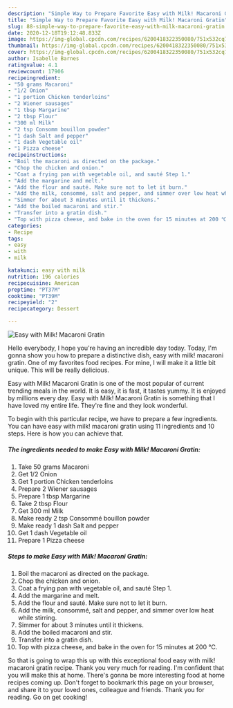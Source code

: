 ```yaml
---
description: "Simple Way to Prepare Favorite Easy with Milk! Macaroni Gratin"
title: "Simple Way to Prepare Favorite Easy with Milk! Macaroni Gratin"
slug: 88-simple-way-to-prepare-favorite-easy-with-milk-macaroni-gratin
date: 2020-12-18T19:12:48.833Z
image: https://img-global.cpcdn.com/recipes/6200418322350080/751x532cq70/easy-with-milk-macaroni-gratin-recipe-main-photo.jpg
thumbnail: https://img-global.cpcdn.com/recipes/6200418322350080/751x532cq70/easy-with-milk-macaroni-gratin-recipe-main-photo.jpg
cover: https://img-global.cpcdn.com/recipes/6200418322350080/751x532cq70/easy-with-milk-macaroni-gratin-recipe-main-photo.jpg
author: Isabelle Barnes
ratingvalue: 4.1
reviewcount: 17906
recipeingredient:
- "50 grams Macaroni"
- "1/2 Onion"
- "1 portion Chicken tenderloins"
- "2 Wiener sausages"
- "1 tbsp Margarine"
- "2 tbsp Flour"
- "300 ml Milk"
- "2 tsp Consomm bouillon powder"
- "1 dash Salt and pepper"
- "1 dash Vegetable oil"
- "1 Pizza cheese"
recipeinstructions:
- "Boil the macaroni as directed on the package."
- "Chop the chicken and onion."
- "Coat a frying pan with vegetable oil, and sauté Step 1."
- "Add the margarine and melt."
- "Add the flour and sauté. Make sure not to let it burn."
- "Add the milk, consommé, salt and pepper, and simmer over low heat while stirring."
- "Simmer for about 3 minutes until it thickens."
- "Add the boiled macaroni and stir."
- "Transfer into a gratin dish."
- "Top with pizza cheese, and bake in the oven for 15 minutes at 200 ℃."
categories:
- Recipe
tags:
- easy
- with
- milk

katakunci: easy with milk 
nutrition: 196 calories
recipecuisine: American
preptime: "PT37M"
cooktime: "PT39M"
recipeyield: "2"
recipecategory: Dessert

---
```



![Easy with Milk! Macaroni Gratin](https://img-global.cpcdn.com/recipes/6200418322350080/751x532cq70/easy-with-milk-macaroni-gratin-recipe-main-photo.jpg)

Hello everybody, I hope you're having an incredible day today. Today, I'm gonna show you how to prepare a distinctive dish, easy with milk! macaroni gratin. One of my favorites food recipes. For mine, I will make it a little bit unique. This will be really delicious.



Easy with Milk! Macaroni Gratin is one of the most popular of current trending meals in the world. It is easy, it is fast, it tastes yummy. It is enjoyed by millions every day. Easy with Milk! Macaroni Gratin is something that I have loved my entire life. They're fine and they look wonderful.


To begin with this particular recipe, we have to prepare a few ingredients. You can have easy with milk! macaroni gratin using 11 ingredients and 10 steps. Here is how you can achieve that.

<!--inarticleads1-->

##### The ingredients needed to make Easy with Milk! Macaroni Gratin:

1. Take 50 grams Macaroni
1. Get 1/2 Onion
1. Get 1 portion Chicken tenderloins
1. Prepare 2 Wiener sausages
1. Prepare 1 tbsp Margarine
1. Take 2 tbsp Flour
1. Get 300 ml Milk
1. Make ready 2 tsp Consommé bouillon powder
1. Make ready 1 dash Salt and pepper
1. Get 1 dash Vegetable oil
1. Prepare 1 Pizza cheese




<!--inarticleads2-->

##### Steps to make Easy with Milk! Macaroni Gratin:

1. Boil the macaroni as directed on the package.
1. Chop the chicken and onion.
1. Coat a frying pan with vegetable oil, and sauté Step 1.
1. Add the margarine and melt.
1. Add the flour and sauté. Make sure not to let it burn.
1. Add the milk, consommé, salt and pepper, and simmer over low heat while stirring.
1. Simmer for about 3 minutes until it thickens.
1. Add the boiled macaroni and stir.
1. Transfer into a gratin dish.
1. Top with pizza cheese, and bake in the oven for 15 minutes at 200 ℃.




So that is going to wrap this up with this exceptional food easy with milk! macaroni gratin recipe. Thank you very much for reading. I'm confident that you will make this at home. There's gonna be more interesting food at home recipes coming up. Don't forget to bookmark this page on your browser, and share it to your loved ones, colleague and friends. Thank you for reading. Go on get cooking!

